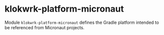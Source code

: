 # klokwrk-platform-micronaut

Module `klokwrk-platform-micronaut` defines the Gradle platform intended to be referenced from Micronaut projects.

